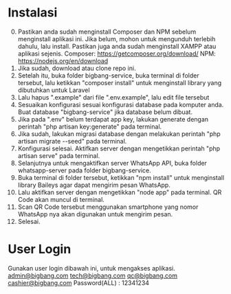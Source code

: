 # Instalasi

0. Pastikan anda sudah menginstall Composer dan NPM sebelum menginstall aplikasi ini. Jika belum, mohon untuk mengunduh terlebih dahulu, lalu install. Pastikan juga anda sudah menginstall XAMPP atau aplikasi sejenis.
Composer:
https://getcomposer.org/download/
NPM:
https://nodejs.org/en/download
1. Jika sudah, download atau clone repo ini.
2. Setelah itu, buka folder bigbang-service, buka terminal di folder tersebut, lalu ketikkan "composer install" untuk menginstall library yang dibutuhkan untuk Laravel
3. Lalu hapus ".example" dari file ".env.example", lalu edit file tersebut
4. Sesuaikan konfigurasi sesuai konfigurasi database pada komputer anda. Buat database "bigbang-service" jika database belum dibuat.
5. Jika pada ".env" belum terdapat app key, lakukan generate dengan perintah "php artisan key:generate" pada terminal.
6. Jika sudah, lakukan migrasi database dengan melakukan perintah "php artisan migrate --seed" pada terminal.
7. Konfigurasi selesai. Aktifkan server dengan mengetikkan perintah "php artisan serve" pada terminal.
8. Selanjutnya untuk mengaktifkan server WhatsApp API, buka folder whatsapp-server pada folder bigbang-service.
9. Buka terminal di folder tersebut, ketikkan "npm install" untuk menginstall library Baileys agar dapat mengirim pesan WhatsApp.
10. Lalu aktifkan server dengan mengetikkan "node app" pada terminal. QR Code akan muncul di terminal.
11. Scan QR Code tersebut menggunakan smartphone yang nomor WhatsApp nya akan digunakan untuk mengirim pesan.
12. Selesai. 

# User Login
Gunakan user login dibawah ini, untuk mengakses aplikasi.
admin@bigbang.com
tech@bigbang.com
qc@bigbang.com
cashier@bigbang.com
Password(ALL) : 12341234